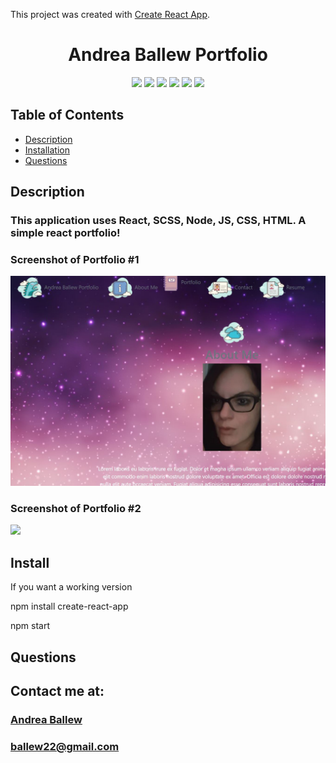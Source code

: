 This project was created with [Create React App](https://github.com/facebook/create-react-app).

<h1 align="center">Andrea Ballew Portfolio</h1>

<p align="center">
<img src="https://img.shields.io/badge/Javascript-brightgreen"/>
<img src="https://img.shields.io/badge/React-red"/>
<img src="https://img.shields.io/badge/Node.js-success"/>
<img src="https://img.shields.io/badge/SCSS-blue"/>  
<img src="https://img.shields.io/badge/Insomnia-orange"/>
<img src="https://img.shields.io/badge/PRs-welcome-brightgreen.svg?style=flat-square">
</p>



## Table of Contents
- [Description](#description)
- [Installation](#install)
- [Questions](#questions)

## Description

### This application uses React, SCSS, Node, JS, CSS, HTML. A simple react portfolio!

### Screenshot of Portfolio #1
![](Capture.jpg)

### Screenshot of Portfolio #2
![](Capture2.png)

## Install
If you want a working version 

npm install create-react-app  

npm start

## Questions
## Contact me at:
### [Andrea Ballew](https://github.com/andytheelf)
### ballew22@gmail.com